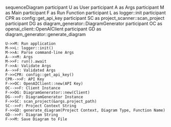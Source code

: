 sequenceDiagram
    participant U as User
    participant A as Args
    participant M as Main
    participant F as Run Function
    participant L as logger::init
    participant CPR as config::get_api_key
    participant SC as project_scanner::scan_project
    participant DG as diagram_generator::DiagramGenerator
    participant OC as openai_client::OpenAIClient
    participant GD as diagram_generator::generate_diagram
    
    U->>M: Run application
    M->>L: logger::init()
    M->>A: Parse command-line Args
    A-->>M: Args
    M->>F: run().await
    F->>A: Validate Args
    A-->>F: Validated Args
    F->>CPR: config::get_api_key()
    CPR-->>F: API Key
    F->>OC: OpenAIClient::new(API Key)
    OC-->>F: Client Instance
    F->>DG: DiagramGenerator::new(Client)
    DG-->>F: DiagramGenerator Instance
    F->>SC: scan_project(&args.project_path)
    SC-->>F: Project Context String
    F->>GD: generate_diagram(Project Context, Diagram Type, Function Name)
    GD-->>F: Diagram String
    F->>M: Save Diagram to File